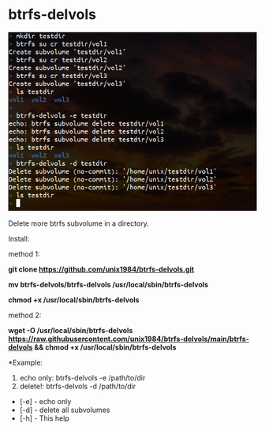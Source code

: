 # btrfs-delvols

![btrfs-delvols_example](https://raw.githubusercontent.com/unix1984/btrfs-delvols/main/btrfs-delvols_example.png)



Delete more btrfs subvolume in a directory.


Install:  
  
  method 1:
    
  **git clone https://github.com/unix1984/btrfs-delvols.git**
    
  **mv btrfs-delvols/btrfs-delvols /usr/local/sbin/btrfs-delvols**
    
  **chmod +x /usr/local/sbin/btrfs-delvols**
  
    
    
    
  method 2:
    
**wget -O /usr/local/sbin/btrfs-delvols https://raw.githubusercontent.com/unix1984/btrfs-delvols/main/btrfs-delvols && chmod +x /usr/local/sbin/btrfs-delvols**






*Example:
1) echo only: btrfs-delvols -e /path/to/dir
2) delete!: btrfs-delvols -d /path/to/dir

* [-e] - echo only
* [-d] - delete all subvolumes
* [-h] - This help



